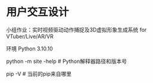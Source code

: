 # 用户交互设计

小组作业：实时视频驱动动作捕捉及3D虚拟形象生成系统 for VTuber/Live/AR/VR


环境 
Python 3.10.10


python -m site -help # Python解释器路径和版本号

pip -V # 当前的pip来自哪里